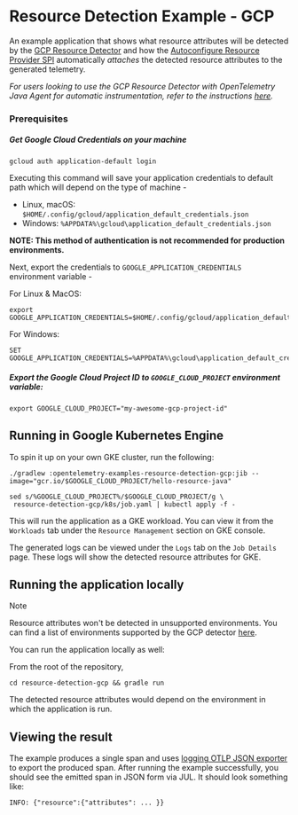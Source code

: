 # Resource Detection Example - GCP

An example application that shows what resource attributes will be detected by the [GCP Resource Detector](https://github.com/open-telemetry/opentelemetry-java-contrib/tree/main/gcp-resources) and how the [Autoconfigure Resource Provider SPI](https://github.com/open-telemetry/opentelemetry-java/tree/main/sdk-extensions/autoconfigure#resource-provider-spi) automatically *attaches* the detected resource attributes to the generated telemetry.

*For users looking to use the GCP Resource Detector with OpenTelemetry Java Agent for automatic instrumentation, refer to the instructions [here](https://opentelemetry.io/docs/languages/java/automatic/configuration/#enable-resource-providers-that-are-disabled-by-default).*

### Prerequisites

##### Get Google Cloud Credentials on your machine

```shell
gcloud auth application-default login
```
Executing this command will save your application credentials to default path which will depend on the type of machine -
- Linux, macOS: `$HOME/.config/gcloud/application_default_credentials.json`
- Windows: `%APPDATA%\gcloud\application_default_credentials.json`

**NOTE: This method of authentication is not recommended for production environments.**

Next, export the credentials to `GOOGLE_APPLICATION_CREDENTIALS` environment variable -

For Linux & MacOS:
```shell
export GOOGLE_APPLICATION_CREDENTIALS=$HOME/.config/gcloud/application_default_credentials.json
```

For Windows:
```shell
SET GOOGLE_APPLICATION_CREDENTIALS=%APPDATA%\gcloud\application_default_credentials.json
```

##### Export the Google Cloud Project ID to `GOOGLE_CLOUD_PROJECT` environment variable:

```shell
export GOOGLE_CLOUD_PROJECT="my-awesome-gcp-project-id"
```

## Running in Google Kubernetes Engine

To spin it up on your own GKE cluster, run the following:
```shell
./gradlew :opentelemetry-examples-resource-detection-gcp:jib --image="gcr.io/$GOOGLE_CLOUD_PROJECT/hello-resource-java"

sed s/%GOOGLE_CLOUD_PROJECT%/$GOOGLE_CLOUD_PROJECT/g \
 resource-detection-gcp/k8s/job.yaml | kubectl apply -f -
```

This will run the application as a GKE workload. You can view it from the `Workloads` tab under the `Resource Management` section on GKE console.

The generated logs can be viewed under the `Logs` tab on the `Job Details` page. These logs will show the detected resource attributes for GKE.

## Running the application locally

> [!NOTE]
> Resource attributes won't be detected in unsupported environments. You can find a list of environments supported by the GCP detector [here](https://github.com/open-telemetry/opentelemetry-java-contrib/tree/main/gcp-resources).

You can run the application locally as well:

From the root of the repository,
```shell
cd resource-detection-gcp && gradle run
```

The detected resource attributes would depend on the environment in which the application is run.

## Viewing the result

The example produces a single span and uses [logging OTLP JSON exporter](https://github.com/open-telemetry/opentelemetry-java/blob/main/sdk-extensions/autoconfigure/README.md#logging-otlp-json-exporter) to export the produced span.
After running the example successfully, you should see the emitted span in JSON form via JUL. It should look something like:

```
INFO: {"resource":{"attributes": ... }}
```
